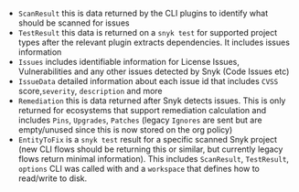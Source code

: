 - `ScanResult` this is data returned by the CLI plugins to identify what should be scanned for issues
- `TestResult` this data is returned on a `snyk test` for supported project types
  after the relevant plugin extracts dependencies. It includes issues information
- `Issues` includes identifiable information for License Issues, Vulnerabilities and any other issues detected by Snyk (Code Issues etc)
- `IssueData` detailed information about each issue id that includes `CVSS` score,`severity`, `description` and more
- `Remediation` this is data returned after Snyk detects issues. This is only returned for ecosystems that support remediation calculation and includes `Pins`, `Upgrades`, `Patches` (legacy `Ignores` are sent but are empty/unused since this is now stored on the org policy)
- `EntityToFix` is a `snyk test` result for a specific scanned Snyk project (new CLI flows should be returning this or similar, but currently legacy flows return minimal information). This includes `ScanResult`, `TestResult`, `options` CLI was called with and a `workspace` that defines how to read/write to disk.

